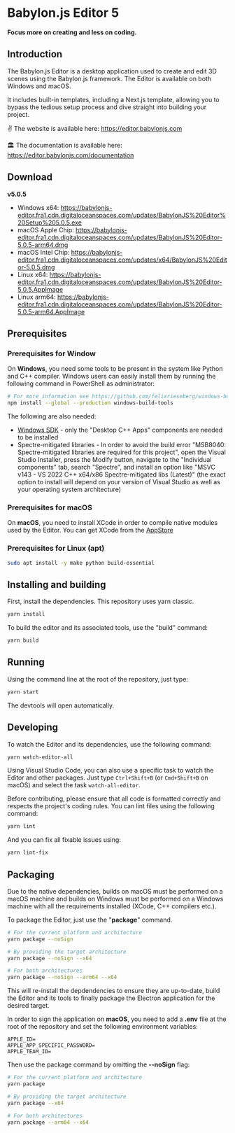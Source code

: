 # Babylon.js Editor 5

**Focus more on creating and less on coding.**

## Introduction

The Babylon.js Editor is a desktop application used to create and edit 3D scenes using the Babylon.js framework.
The Editor is available on both Windows and macOS.

It includes built-in templates, including a Next.js template, allowing you to bypass the tedious setup process and dive straight into building your project.

✌️ The website is available here: https://editor.babylonjs.com

🏛️ The documentation is available here: https://editor.babylonjs.com/documentation

## Download

**v5.0.5**

- Windows x64: https://babylonjs-editor.fra1.cdn.digitaloceanspaces.com/updates/BabylonJS%20Editor%20Setup%205.0.5.exe
- macOS Apple Chip: https://babylonjs-editor.fra1.cdn.digitaloceanspaces.com/updates/BabylonJS%20Editor-5.0.5-arm64.dmg
- macOS Intel Chip: https://babylonjs-editor.fra1.cdn.digitaloceanspaces.com/updates/x64/BabylonJS%20Editor-5.0.5.dmg
- Linux x64: https://babylonjs-editor.fra1.cdn.digitaloceanspaces.com/updates/BabylonJS%20Editor-5.0.5.AppImage
- Linux arm64: https://babylonjs-editor.fra1.cdn.digitaloceanspaces.com/updates/BabylonJS%20Editor-5.0.5-arm64.AppImage

## Prerequisites

### Prerequisites for Window

On **Windows**, you need some tools to be present in the system like Python and C++ compiler. Windows users can easily install them by running the following command in PowerShell as administrator:

```bash
# For more information see https://github.com/felixrieseberg/windows-build-tools
npm install --global --production windows-build-tools
```

The following are also needed:

- [Windows SDK](https://developer.microsoft.com/en-us/windows/downloads/windows-10-sdk) - only the "Desktop C++ Apps" components are needed to be installed
- Spectre-mitigated libraries - In order to avoid the build error "MSB8040: Spectre-mitigated libraries are required for this project", open the Visual Studio Installer, press the Modify button, navigate to the "Individual components" tab, search "Spectre", and install an option like "MSVC v143 - VS 2022 C++ x64/x86 Spectre-mitigated libs (Latest)" (the exact option to install will depend on your version of Visual Studio as well as your operating system architecture)

### Prerequisites for macOS

On **macOS**, you need to install XCode in order to compile native modules used by the Editor.
You can get XCode from the [AppStore](https://apps.apple.com/fr/app/xcode/id497799835?mt=12)

### Prerequisites for Linux (apt)

```bash
sudo apt install -y make python build-essential
```

## Installing and building

First, install the dependencies. This repository uses yarn classic.

```bash
yarn install
```

To build the editor and its associated tools, use the "build" command:

```bash
yarn build
```

## Running

Using the command line at the root of the repository, just type:

```bash
yarn start
```

The devtools will open automatically.

## Developing

To watch the Editor and its dependencies, use the following command:

```bash
yarn watch-editor-all
```

Using Visual Studio Code, you can also use a specific task to watch the Editor and other packages.
Just type `Ctrl+Shift+B` (or `Cmd+Shift+B` on macOS) and select the task `watch-all-editor`.

Before contributing, please ensure that all code is formatted correctly and respects the project's coding rules.
You can lint files using the following command:

```bash
yarn lint
```

And you can fix all fixable issues using:

```bash
yarn lint-fix
```

## Packaging

Due to the native dependencies, builds on macOS must be performed on a macOS machine and builds on Windows must be performed on a Windows machine with all the requirements installed (XCode, C++ compilers etc.).

To package the Editor, just use the "**package**" command.

```bash
# For the current platform and architecture
yarn package --noSign

# By providing the target architecture
yarn package --noSign --x64

# For both architectures
yarn package --noSign --arm64 --x64
```

This will re-install the depdendencies to ensure they are up-to-date, build the Editor and its tools to finally package the Electron application for the desired target.

In order to sign the application on **macOS**, you need to add a **.env** file at the root of the repository and set the following environment variables:

```env
APPLE_ID=
APPLE_APP_SPECIFIC_PASSWORD=
APPLE_TEAM_ID=
```

Then use the package command by omitting the **--noSign** flag:

```bash
# For the current platform and architecture
yarn package

# By providing the target architecture
yarn package --x64

# For both architectures
yarn package --arm64 --x64
```
